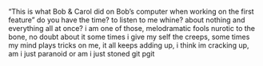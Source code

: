 “This is what Bob & Carol did on Bob’s computer when working on the first feature”
do you have the time? to listen to me whine? about nothing and everything all at once?
i am one of those, melodramatic fools
nurotic to the bone,
no doubt about it
some times i give my self the creeps,
some times my mind plays tricks on me,
it all keeps adding up,
i think im cracking up,
am i just paranoid
or am i just stoned git pgit 